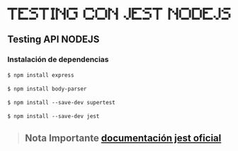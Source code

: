 <p align="center">
  <img src="./img/logo.png" alt="jest">
</p>

## Testing API NODEJS

###  Instalación de dependencias

`$ npm install express`

`$ npm install body-parser`

`$ npm install --save-dev supertest`

`$ npm install --save-dev jest`

>## Nota Importante [documentación jest oficial](https://jestjs.io "documentación")